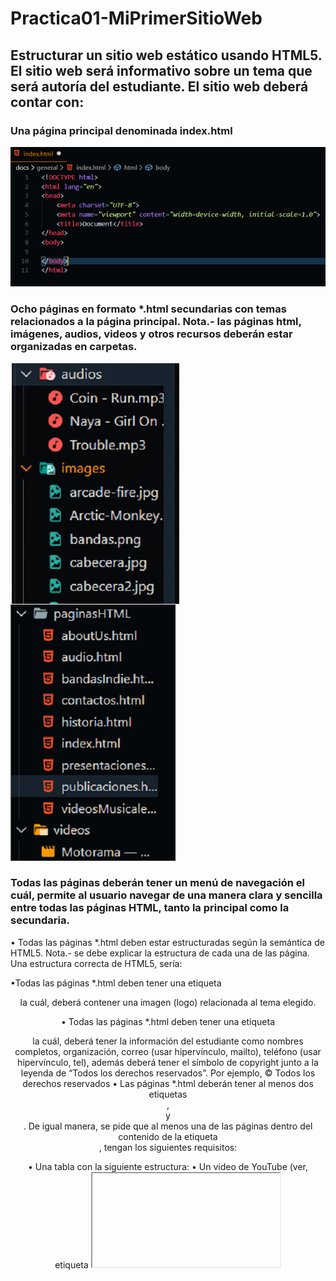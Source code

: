 # Practica01-MiPrimerSitioWeb

## Estructurar un sitio web estático usando HTML5. El sitio web será informativo sobre un tema que será autoría del estudiante. El sitio web deberá contar con:

### Una página principal denominada index.html  
![](https://github.com/Juancarlos56/Practica01-MiPrimerSitioWeb/blob/master/informe/index.png)

### Ocho páginas en formato *.html secundarias con temas relacionados a la página principal. Nota.- las páginas html, imágenes, audios, videos y otros recursos deberán estar organizadas en carpetas.  
![](https://github.com/Juancarlos56/Practica01-MiPrimerSitioWeb/blob/master/informe/archivos.png)

### Todas las páginas deberán tener un menú de navegación el cuál, permite al usuario navegar de una manera clara y sencilla entre todas las páginas HTML, tanto la principal como la secundaria.  



• Todas las páginas *.html deben estar estructuradas según la semántica de HTML5. Nota.- se debe explicar la estructura de cada una de las página. Una estructura correcta de HTML5, sería: 

•Todas las páginas *.html deben tener una etiqueta <header> la cuál, deberá contener una imagen (logo) relacionada al tema elegido. 

• Todas las páginas *.html deben tener una etiqueta <footer> la cuál, deberá tener la información del estudiante como nombres completos, organización, correo (usar hipervínculo, mailto), teléfono (usar hipervínculo, tel), además deberá tener el símbolo de copyright junto a la leyenda de “Todos los derechos reservados”. Por ejemplo, © Todos los derechos reservados • Las páginas *.html deberán tener al menos dos etiquetas <section>, <article> y <aside>.
De igual manera, se pide que al menos una de las páginas dentro del contenido de la etiqueta <article>, tengan los siguientes requisitos: 
 
• Una tabla con la siguiente estructura: 
• Un video de YouTube (ver, etiqueta <iframe>). 
• Un video con la etiqueta <video>. 
• Un audio con la etiqueta <audio>. 
• Manejar listas ordenadas o desordenadas con al menos cinco ítems. 
• Tener al menos cinco etiquetas de texto que se encuentran en la figura 116 del texto guía de la asignatura. 

Asimismo, se pide que todos los artículos <article> tengan al menos una imagen cada uno. Nota.- se pide que todas las imágenes están almacenadas en una carpeta llamada “images”. Por lo tanto, se debe trabajar con rutas relativas. 
 
Finalmente, se pide que una de las páginas tenga al menos cuatro secciones (<section>) con tres artículos (<article>) cada sección. Luego, cada sección debe tener un encabezado (<header>), en donde, se ubicaran enlaces que permitan navegar entre los artículos usando id’s (ver, página 63 del texto guía). 
